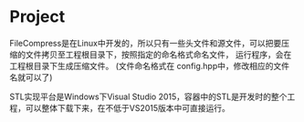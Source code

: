 # Project

FileCompress是在Linux中开发的，所以只有一些头文件和源文件，可以把要压缩的文件拷贝至工程根目录下，按照指定的命名格式命名文件，
运行程序，会在工程根目录下生成压缩文件。  (文件命名格式在 config.hpp中，修改相应的文件名就可以了)

STL实现平台是Windows下Visual Studio 2015，容器中的STL是开发时的整个工程，可以整体下载下来，在不低于VS2015版本中可直接运行。
